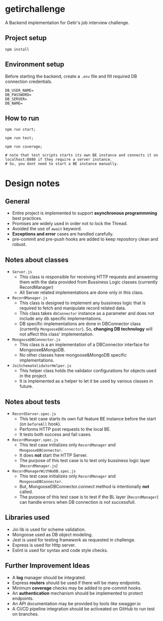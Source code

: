 # getirchallenge
A Backend implementation for Getir's job interview challenge. 

## Project setup
```
npm install
```

## Environment setup
Before starting the backend, create a `.env` file and fill required DB connection credentials.
```
DB_USER_NAME=
DB_PASSWORD=
DB_SERVER=
DB_NAME=
```
## How to run
```
npm run start;

npm run test;

npm run coverage;

# note that test scripts starts its own BE instance and connects it on localhost:8080 if they require a server instance.
# So, you dont need to start a BE instance manually.
```

# Design notes

## General
  * Entire project is implemented to support **asynchronous programmming** best practices.
  * Promises are widely used in order not to lock the Thread. 
  * Avoided the use of `await` keyword.
  * **Exceptions and error** cases are handled carefully. 
  * pre-commit and pre-push hooks are added to keep repository clean and robust.

## Notes about classes
* `Server.js`
  * This class is responsible for receiving HTTP requests and answering them with the data provided from Bussiness Logic classes (currently RecordManager)
  * All Server related implementations are done only in this class.
* `RecordManager.js`
  * This class is designed to implement any bussiness logic that is required to fetch and manipulate record related data.
  * This class takes `dbConnector` instance as a parameter and does not include any db specific implementations. 
  * DB specific implementations are done in DBConnector class (currently `MongooseDBConnector`). So, **changing DB technology** will not affect this class' implementation.
* `MongooseDBConnector.js`
  * This class is a an implementation of a DBConnector interface for Mongoose&MongoDB. 
  * No other classes have mongoose&MongoDB specific implementations.
* `JoiSchemaValidatorHelper.js`
  * This helper class holds the validator configurations for objects used in the project.
  * It is implemented as a helper to let it be used by various classes in future.

## Notes about tests
  * `RecordServer.spec.js`
    * This test case starts its own full feature BE instance before the start (on `beforeAll` hook). 
    * Performs HTTP post requests to the local BE.
    * It tests both success and fail cases.
  * `RecordManager.spec.js`
    * This test case initializes only `RecordManager` and `MongooseDBConnector`. 
    * It does **not** start the HTTP Server. 
    * The purpose of this test case is to test only bussiness logic layer (`RecordManager.js`)
  * `RecordManagerWithNoDB.spec.js`
    * This test case initializes only `RecordManager` and `MongooseDBConnector`. 
    * But, MongooseDBConnector.connect method is intentionally **not** called.
    * The purpose of this test case is to test if the BL layer (`RecordManager`) can handle errors when DB connection is not successfull.

## Libraries used
* Joi lib is used for scheme validation.
* Mongoose used as DB object modeling.
* Jest is used for testing framework as requested in challenge.
* Express is used for Http server.
* Eslint is used for syntax and code style checks.

## Further Improvement Ideas
* A **log** manager should be integrated.
* Express **routers** should be used if there will be many endpoints.
* Minimum **coverage** checks may be added to pre-commit hooks.
* An **authentication** mechanism should be implemented to protect endpoints.
* An API documentation may be provided by tools like swagger.io
* A CI/CD pipeline integration should be activeated on GitHub to run test on branches.
